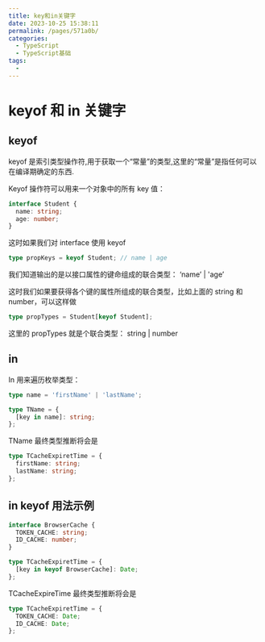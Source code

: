 ```yaml
---
title: key和in关键字
date: 2023-10-25 15:38:11
permalink: /pages/571a0b/
categories:
  - TypeScript
  - TypeScript基础
tags:
  -
---
```


# keyof 和 in 关键字

## keyof

keyof 是索引类型操作符,用于获取一个“常量”的类型,这里的“常量”是指任何可以在编译期确定的东西.

Keyof 操作符可以用来一个对象中的所有 key 值：

```ts
interface Student {
  name: string;
  age: number;
}
```

这时如果我们对 interface 使用 keyof

```ts
type propKeys = keyof Student; // name | age
```

我们知道输出的是以接口属性的键命组成的联合类型： ‘name’ | 'age’

这时我们如果要获得各个键的属性所组成的联合类型，比如上面的 string 和 number，可以这样做

```ts
type propTypes = Student[keyof Student];
```

这里的 propTypes 就是个联合类型： string | number

## in

In 用来遍历枚举类型：

```ts
type name = 'firstName' | 'lastName';

type TName = {
  [key in name]: string;
};
```

TName 最终类型推断将会是

```ts
type TCacheExpiretTime = {
  firstName: string;
  lastName: string;
};
```

## in keyof 用法示例

```ts
interface BrowserCache {
  TOKEN_CACHE: string;
  ID_CACHE: number;
}

type TCacheExpiretTime = {
  [key in keyof BrowserCache]: Date;
};
```

TCacheExpireTime 最终类型推断将会是

```ts
type TCacheExpiretTime = {
  TOKEN_CACHE: Date;
  ID_CACHE: Date;
};
```

